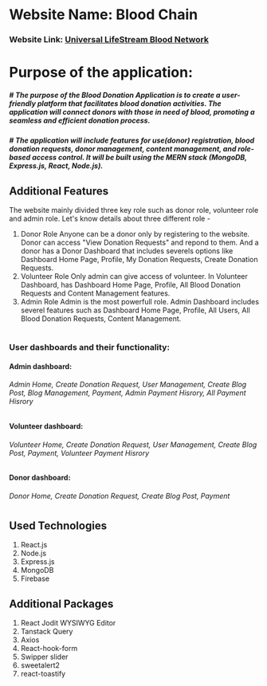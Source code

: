 # Website Name: Blood Chain
### Website Link:  [Universal LifeStream Blood Network](https://donation-blood-auth.web.app/ )



# Purpose of the application: 
<h5> # The purpose of the Blood Donation Application is to create a user-friendly platform that
facilitates blood donation activities. The application will connect donors with those in
need of blood, promoting a seamless and efficient donation process.</h5>

<h5> # The application will include features for use(donor) registration, blood donation
requests, donor management, content management, and role-based access control. It
will be built using the MERN stack (MongoDB, Express.js, React, Node.js).</h5> 


## Additional Features 
The website mainly divided three key role such as donor role, volunteer role and admin role. Let's know details about three different role - 
1. Donor Role
Anyone can be a donor only by registering to the website. Donor can access "View Donation Requests" and repond to them. And a donor has a Donor Dashboard that includes severels options like Dashboard Home Page, Profile, My Donation Requests, Create Donation Requests. 
2. Volunteer Role
Only admin can give access of volunteer. In Volunteer Dashboard, has    Dashboard Home Page, Profile, All Blood Donation Requests and Content Management features.
3. Admin Role
Admin is the most powerfull role. Admin Dashboard includes severel features such as Dashboard Home Page, Profile, All Users, All Blood Donation Requests, Content Management.
# 

<h3>User dashboards and their functionality: </h3>
<h4>Admin dashboard: </h4>
<h6>Admin Home, Create Donation Request, User Management, Create Blog Post,  Blog Management, Payment, Admin Payment Hisrory, All Payment Hisrory  </h6>


<h4>Volunteer dashboard: </h4>
<h6>Volunteer Home, Create Donation Request, User Management, Create Blog Post,   Payment, Volunteer Payment Hisrory</h6>


<h4>Donor dashboard: </h4>
<h6>Donor Home, Create Donation Request,  Create Blog Post,   Payment  </h6>

# 

## Used Technologies
1. React.js
2. Node.js
3. Express.js
4. MongoDB
5. Firebase

## Additional Packages
1. React Jodit WYSIWYG Editor
2. Tanstack Query
3. Axios
4. React-hook-form
5. Swipper slider
6. sweetalert2
7. react-toastify 
  
